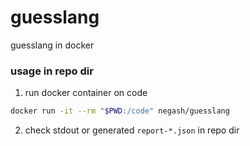 # guesslang
guesslang in docker


### usage in repo dir

1. run docker container on code
```bash
docker run -it --rm "$PWD:/code" negash/guesslang
```

2. check stdout or generated `report-*.json` in repo dir
